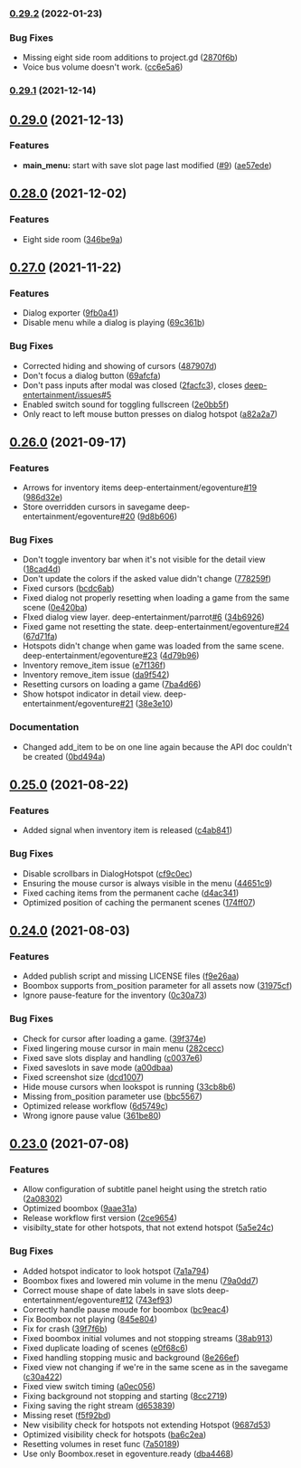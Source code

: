 ### [0.29.2](https://github.com/deep-entertainment/egoventure-example-game/compare/0.29.1...0.29.2) (2022-01-23)


### Bug Fixes

* Missing eight side room additions to project.gd ([2870f6b](https://github.com/deep-entertainment/egoventure-example-game/commit/2870f6bb68c7c458fe1d3440b4c54f93c0afb37b))
* Voice bus volume doesn't work. ([cc6e5a6](https://github.com/deep-entertainment/egoventure-example-game/commit/cc6e5a6e64bba38edab92a05df4e47405d329f8b))



### [0.29.1](https://github.com/deep-entertainment/egoventure-example-game/compare/0.29.0...0.29.1) (2021-12-14)



## [0.29.0](https://github.com/deep-entertainment/egoventure-example-game/compare/0.28.0...0.29.0) (2021-12-13)


### Features

* **main_menu:** start with save slot page last modified ([#9](https://github.com/deep-entertainment/egoventure-example-game/issues/9)) ([ae57ede](https://github.com/deep-entertainment/egoventure-example-game/commit/ae57edefe0175292451ec7915ee8e96167b7e27c))



## [0.28.0](https://github.com/deep-entertainment/egoventure-example-game/compare/0.27.0...0.28.0) (2021-12-02)


### Features

* Eight side room ([346be9a](https://github.com/deep-entertainment/egoventure-example-game/commit/346be9abf45ffeecc7836becef0a3dcc301881e6))



## [0.27.0](https://github.com/deep-entertainment/egoventure-example-game/compare/0.26.0...0.27.0) (2021-11-22)


### Features

* Dialog exporter ([9fb0a41](https://github.com/deep-entertainment/egoventure-example-game/commit/9fb0a41ebacbcac729aac97b3dc1dd776aef73b2))
* Disable menu while a dialog is playing ([69c361b](https://github.com/deep-entertainment/egoventure-example-game/commit/69c361b4cc3f9c2c56872fa76588dbf776b59748))


### Bug Fixes

* Corrected hiding and showing of cursors ([487907d](https://github.com/deep-entertainment/egoventure-example-game/commit/487907de083639f21bd1a9f30ae16b2feacc292e))
* Don't focus a dialog button ([69afcfa](https://github.com/deep-entertainment/egoventure-example-game/commit/69afcfa93a6d03a805cf7092a3790c600a4f1557))
* Don't pass inputs after modal was closed ([2facfc3](https://github.com/deep-entertainment/egoventure-example-game/commit/2facfc30da8071ea123a44ae4c052cb70f26c49c)), closes [deep-entertainment/issues#5](https://github.com/deep-entertainment/issues/issues/5)
* Enabled switch sound for toggling fullscreen ([2e0bb5f](https://github.com/deep-entertainment/egoventure-example-game/commit/2e0bb5fa6c57926d0c360ffe97869eef138dd97b))
* Only react to left mouse button presses on dialog hotspot ([a82a2a7](https://github.com/deep-entertainment/egoventure-example-game/commit/a82a2a7280b8d2db218ffcbb5fe65f4e8affe61d))



## [0.26.0](https://github.com/deep-entertainment/egoventure-example-game/compare/0.25.0...0.26.0) (2021-09-17)


### Features

* Arrows for inventory items deep-entertainment/egoventure[#19](https://github.com/deep-entertainment/egoventure-example-game/issues/19) ([986d32e](https://github.com/deep-entertainment/egoventure-example-game/commit/986d32ef83446d9226a26b75063a073ad6d43428))
* Store overridden cursors in savegame deep-entertainment/egoventure[#20](https://github.com/deep-entertainment/egoventure-example-game/issues/20) ([9d8b606](https://github.com/deep-entertainment/egoventure-example-game/commit/9d8b6063cb01abaeabf8c73b5d9d67242b7400f4))


### Bug Fixes

* Don't toggle inventory bar when it's not visible for the detail view ([18cad4d](https://github.com/deep-entertainment/egoventure-example-game/commit/18cad4d9a29eff748d9491d38ec25d7c722ca6d5))
* Don't update the colors if the asked value didn't change ([778259f](https://github.com/deep-entertainment/egoventure-example-game/commit/778259f2c06059c0551664e7d0b02704b37d2fa4))
* Fixed cursors ([bcdc6ab](https://github.com/deep-entertainment/egoventure-example-game/commit/bcdc6ab23f9e8d1f49f92c96ba8350d8e25c7dbb))
* Fixed dialog not properly resetting when loading a game from the same scene ([0e420ba](https://github.com/deep-entertainment/egoventure-example-game/commit/0e420ba523f09e51ee54cf29efe8da866f2211c4))
* FIxed dialog view layer. deep-entertainment/parrot[#6](https://github.com/deep-entertainment/egoventure-example-game/issues/6) ([34b6926](https://github.com/deep-entertainment/egoventure-example-game/commit/34b6926d6440e2d8c1a6dcbc9e685eb383db564e))
* Fixed game not resetting the state. deep-entertainment/egoventure[#24](https://github.com/deep-entertainment/egoventure-example-game/issues/24) ([67d71fa](https://github.com/deep-entertainment/egoventure-example-game/commit/67d71fa7e636f4982308abd0291b72b1596e0259))
* Hotspots didn't change when game was loaded from the same scene. deep-entertainment/egoventure[#23](https://github.com/deep-entertainment/egoventure-example-game/issues/23) ([4d79b96](https://github.com/deep-entertainment/egoventure-example-game/commit/4d79b964f27441a2ebf90f473d7537442807ff4e))
* Inventory remove_item issue ([e7f136f](https://github.com/deep-entertainment/egoventure-example-game/commit/e7f136f09494c9f0987f9721dd3b3574b3654719))
* Inventory remove_item issue ([da9f542](https://github.com/deep-entertainment/egoventure-example-game/commit/da9f54259a97b078fe47bce61a3df79cd5dd9512))
* Resetting cursors on loading a game ([7ba4d66](https://github.com/deep-entertainment/egoventure-example-game/commit/7ba4d668ca57ca77d93f29293cda4e65600971d6))
* Show hotspot indicator in detail view. deep-entertainment/egoventure[#21](https://github.com/deep-entertainment/egoventure-example-game/issues/21) ([38e3e10](https://github.com/deep-entertainment/egoventure-example-game/commit/38e3e1076881bd65f1408112479fcdf5b7a90baf))


### Documentation

* Changed add_item to be on one line again because the API doc couldn't be created ([0bd494a](https://github.com/deep-entertainment/egoventure-example-game/commit/0bd494aee19eb25394f18255bc57920a1847a87d))



## [0.25.0](https://github.com/deep-entertainment/egoventure-example-game/compare/0.24.0...0.25.0) (2021-08-22)


### Features

* Added signal when inventory item is released ([c4ab841](https://github.com/deep-entertainment/egoventure-example-game/commit/c4ab841bf2c511f9fa3e2534192294907a75b336))


### Bug Fixes

* Disable scrollbars in DialogHotspot ([cf9c0ec](https://github.com/deep-entertainment/egoventure-example-game/commit/cf9c0eca1ce4d5622db37365451d8fe9a9d4840c))
* Ensuring the mouse cursor is always visible in the menu ([44651c9](https://github.com/deep-entertainment/egoventure-example-game/commit/44651c914ff5c4b20635c4ab8bd47eeaa0b4ab12))
* Fixed caching items from the permanent cache ([d4ac341](https://github.com/deep-entertainment/egoventure-example-game/commit/d4ac34155ded51397abdde97dfbc32c784b4bd1d))
* Optimized position of caching the permanent scenes ([174ff07](https://github.com/deep-entertainment/egoventure-example-game/commit/174ff074cf2f8c91150739f89b1c024895117623))



## [0.24.0](https://github.com/deep-entertainment/egoventure-example-game/compare/0.23.0...0.24.0) (2021-08-03)


### Features

* Added publish script and missing LICENSE files ([f9e26aa](https://github.com/deep-entertainment/egoventure-example-game/commit/f9e26aa5665d04a044d64693f5ea6af64fdae1dd))
* Boombox supports from_position parameter for all assets now ([31975cf](https://github.com/deep-entertainment/egoventure-example-game/commit/31975cf79ac1eb3d90d2d30f80915e387bf27fb8))
* Ignore pause-feature for the inventory ([0c30a73](https://github.com/deep-entertainment/egoventure-example-game/commit/0c30a733ec408ffcef1c86ddd6e4e6da24561c80))


### Bug Fixes

* Check for cursor after loading a game. ([39f374e](https://github.com/deep-entertainment/egoventure-example-game/commit/39f374e9d3b9ef74f2fb0e6478b119a5025402a6))
* Fixed lingering mouse cursor in main menu ([282cecc](https://github.com/deep-entertainment/egoventure-example-game/commit/282ceccb9fc032bf1bead6a12a7c0a62445a5922))
* Fixed save slots display and handling ([c0037e6](https://github.com/deep-entertainment/egoventure-example-game/commit/c0037e66afcb1c3f302d1e7f5674e5f1848e042d))
* Fixed saveslots in save mode ([a00dbaa](https://github.com/deep-entertainment/egoventure-example-game/commit/a00dbaa34478b51f3e6c908cc630c9fa9d834764))
* Fixed screenshot size ([dcd1007](https://github.com/deep-entertainment/egoventure-example-game/commit/dcd1007bd4c15aa5358020c7936300e4366b06b2))
* Hide mouse cursors when lookspot is running ([33cb8b6](https://github.com/deep-entertainment/egoventure-example-game/commit/33cb8b6bd2394445b3ffca2fc5ab006b87113148))
* Missing from_position parameter use ([bbc5567](https://github.com/deep-entertainment/egoventure-example-game/commit/bbc5567d259160315edd867f0230a82b5068a4ad))
* Optimized release workflow ([6d5749c](https://github.com/deep-entertainment/egoventure-example-game/commit/6d5749c55b5aa54711c11df9eb2ac7cb0a7e77b0))
* Wrong ignore pause value ([361be80](https://github.com/deep-entertainment/egoventure-example-game/commit/361be80de928eb9d67bb92080f7b701b22c47588))



## [0.23.0](https://github.com/deep-entertainment/egoventure-example-game/compare/0.22.0...0.23.0) (2021-07-08)


### Features

* Allow configuration of subtitle panel height using the stretch ratio ([2a08302](https://github.com/deep-entertainment/egoventure-example-game/commit/2a08302bdb236d35f27fd2a7ad00a77395d42bd1))
* Optimized boombox ([9aae31a](https://github.com/deep-entertainment/egoventure-example-game/commit/9aae31a2bcff68caf64fd9cc4212d5ed4493e9fc))
* Release workflow first version ([2ce9654](https://github.com/deep-entertainment/egoventure-example-game/commit/2ce9654120386a1d6a79a06a0fb63719bc5fa129))
* visibilty_state for other hotspots, that not extend hotspot ([5a5e24c](https://github.com/deep-entertainment/egoventure-example-game/commit/5a5e24c36c1e8a49281464c802944068f300e236))


### Bug Fixes

* Added hotspot indicator to look hotspot ([7a1a794](https://github.com/deep-entertainment/egoventure-example-game/commit/7a1a794014378c091c825295e783fd87c398e44c))
* Boombox fixes and lowered min volume in the menu ([79a0dd7](https://github.com/deep-entertainment/egoventure-example-game/commit/79a0dd718dc7e5b99907e01695980b5c694e4025))
* Correct mouse shape of date labels in save slots deep-entertainment/egoventure[#12](https://github.com/deep-entertainment/egoventure-example-game/issues/12) ([743ef93](https://github.com/deep-entertainment/egoventure-example-game/commit/743ef93987113f2121af29730784649601315c4f))
* Correctly handle pause moude for boombox ([bc9eac4](https://github.com/deep-entertainment/egoventure-example-game/commit/bc9eac470df546393b2aa78e3f9eeb446f28559f))
* Fix Boombox not playing ([845e804](https://github.com/deep-entertainment/egoventure-example-game/commit/845e804743bc1d1c40713f275ee07cb8e41a7601))
* Fix for crash ([39f7f6b](https://github.com/deep-entertainment/egoventure-example-game/commit/39f7f6bffe069a3395c347f16e1ae29dc7303c85))
* Fixed boombox initial volumes and not stopping streams ([38ab913](https://github.com/deep-entertainment/egoventure-example-game/commit/38ab91330ec0173ef39aeff87fc10cb7cd0c4d1c))
* Fixed duplicate loading of scenes ([e0f68c6](https://github.com/deep-entertainment/egoventure-example-game/commit/e0f68c6c9b4e3f9752469e037619505e7e9084f9))
* Fixed handling stopping music and background ([8e266ef](https://github.com/deep-entertainment/egoventure-example-game/commit/8e266ef7f4f4dfd8b3a580304f88afa238b9a469))
* Fixed view not changing if we're in the same scene as in the savegame ([c30a422](https://github.com/deep-entertainment/egoventure-example-game/commit/c30a42240c7c2ee9581b153cd0226575bc79c016))
* Fixed view switch timing ([a0ec056](https://github.com/deep-entertainment/egoventure-example-game/commit/a0ec0561e9e422f007ebcf4aa0ab23bf2925adfe))
* Fixing background not stopping and starting ([8cc2719](https://github.com/deep-entertainment/egoventure-example-game/commit/8cc271939eb039deb400a20ae4731375dad98587))
* Fixing saving the right stream ([d653839](https://github.com/deep-entertainment/egoventure-example-game/commit/d65383904ba8a9830b88ae98e78148f2220c9da8))
* Missing reset ([f5f92bd](https://github.com/deep-entertainment/egoventure-example-game/commit/f5f92bdcad4d1051af01fdf633fa015a96a696d2))
* New visibility check for hotspots not extending Hotspot ([9687d53](https://github.com/deep-entertainment/egoventure-example-game/commit/9687d53c371dd70bcfd97ee31934b344805417cd))
* Optimized visibility check for hotspots ([ba6c2ea](https://github.com/deep-entertainment/egoventure-example-game/commit/ba6c2ea7aeaf68f7fce31e1d6d90c18647247125))
* Resetting volumes in reset func ([7a50189](https://github.com/deep-entertainment/egoventure-example-game/commit/7a5018942452426eacc44a6548f78096cf3e6ad6))
* Use only Boombox.reset in egoventure.ready ([dba4468](https://github.com/deep-entertainment/egoventure-example-game/commit/dba44685a130200f9c79af90952bfe2317b19eda))
